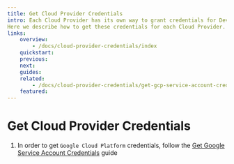 ```yaml
---
title: Get Cloud Provider Credentials
intro: Each Cloud Provider has its own way to grant credentials for Devopness to manage its resources.
Here we describe how to get these credentials for each Cloud Provider.
links:
    overview:
        - /docs/cloud-provider-credentials/index
    quickstart:
    previous:
    next:
    guides:
    related:
        - /docs/cloud-provider-credentials/get-gcp-service-account-credentials
    featured:
---
```


# Get Cloud Provider Credentials
1. In order to get `Google Cloud Platform` credentials, follow the [Get Google Service Account Credentials](./get-gcp-service-account-credentials.md) guide

<!--- TODO: add steps to other Cloud Providers -->